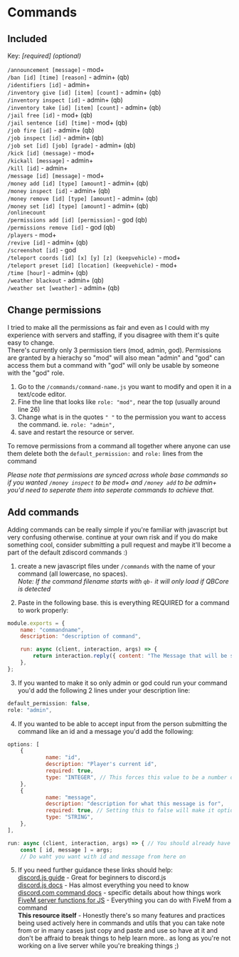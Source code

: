 # Commands

## Included
Key: *[required] (optional)*

`/announcement [message]` - mod+<br>
`/ban [id] [time] [reason]` - admin+ (qb)<br>
`/identifiers [id]` - admin+<br>
`/inventory give [id] [item] [count]` - admin+ (qb)<br>
`/inventory inspect [id]` - admin+ (qb)<br>
`/inventory take [id] [item] [count]` - admin+ (qb)<br>
`/jail free [id]` - mod+ (qb)<br>
`/jail sentence [id] [time]` - mod+ (qb)<br>
`/job fire [id]` - admin+ (qb)<br>
`/job inspect [id]` - admin+ (qb)<br>
`/job set [id] [job] [grade]` - admin+ (qb)<br>
`/kick [id] (message)` - mod+<br>
`/kickall [message]` - admin+<br>
`/kill [id]` - admin+<br>
`/message [id] [message]` - mod+<br>
`/money add [id] [type] [amount]` - admin+ (qb)<br>
`/money inspect [id]` - admin+ (qb)<br>
`/money remove [id] [type] [amount]` - admin+ (qb)<br>
`/money set [id] [type] [amount]` - admin+ (qb)<br>
`/onlinecount`<br>
`/permissions add [id] [permission]` - god (qb)<br>
`/permissions remove [id]` - god (qb)<br>
`/players` - mod+<br>
`/revive [id]` - admin+ (qb)<br>
`/screenshot [id]` - god<br>
`/teleport coords [id] [x] [y] [z] (keepvehicle)` - mod+<br>
`/teleport preset [id] [location] (keepvehicle)` - mod+<br>
`/time [hour]` - admin+ (qb)<br>
`/weather blackout` - admin+ (qb)<br>
`/weather set [weather]` - admin+ (qb)<br>

## Change permissions

I tried to make all the permissions as fair and even as I could with my experience with servers and staffing, if you disagree with them it's quite easy to change.<br>
There's currently only 3 permission tiers (mod, admin, god). Permissions are granted by a hierachy so "mod" will also mean "admin" and "god" can access them but a command with "god" will only be usable by someone with the "god" role.

1. Go to the `/commands/command-name.js` you want to modify and open it in a text/code editor.
2. Fine the line that looks like `role: "mod",` near the top (usually around line 26)
3. Change what is in the quotes `" "` to the permission you want to access the command. ie. `role: "admin",`
4. save and restart the resource or server.

To remove permissions from a command all together where anyone can use them delete both the `default_permission:` and `role:` lines from the command

*Please note that permissions are synced across whole base commands so if you wanted `/money inspect` to be mod+ and `/money add` to be admin+ you'd need to seperate them into seperate commands to achieve that.*

## Add commands

Adding commands can be really simple if you're familiar with javascript but very confusing otherwise. continue at your own risk and if you do make something cool, consider submitting a pull request and maybe it'll become a part of the default zdiscord commands :)

1. create a new javascript files under `/commands` with the name of your command (all lowercase, no spaces).<br>
*Note: If the command filename starts with `qb-` it will only load if QBCore is detected*

2. Paste in the following base. this is everything REQUIRED for a command to work properly:

```js
module.exports = {
    name: "commandname",
    description: "description of command",

    run: async (client, interaction, args) => {
        return interaction.reply({ content: "The Message that will be sent to back when the command is run" });
    },
};
```
3. If you wanted to make it so only admin or god could run your command you'd add the following 2 lines under your description line:

```js
default_permission: false,
role: "admin",
```

4. If you wanted to be able to accept input from the person submitting the command like an id and a message you'd add the following:

```js
options: [
    {
            name: "id",
            description: "Player's current id",
            required: true,
            type: "INTEGER", // This forces this value to be a number only
    },
    {
            name: "message",
            description: "description for what this message is for",
            required: true, // Setting this to false will make it optional
            type: "STRING",
    },
],

run: async (client, interaction, args) => { // You should already have this from the first part
    const [ id, message ] = args;
    // Do waht you want with id and message from here on
```

5. If you need further guidance these links should help:<br>
[discord.js guide](https://discordjs.guide/#before-you-begin) - Great for beginners to discord.js<br>
[discord.js docs](https://discord.js.org/#/docs/main/stable/general/welcome) - Has almost everything you need to know<br>
[discord.com command docs](https://discord.com/developers/docs/interactions/application-commands) - specific details about how things work<br>
[FiveM server functions for JS](https://docs.fivem.net/docs/scripting-reference/runtimes/javascript/server-functions/) - Everything you can do with FiveM from a command<br>
**This resource itself** - Honestly there's so many features and practices being used actively here in commands and utils that you can take note from or in many cases just copy and paste and use so have at it and don't be affraid to break things to help learn more.. as long as you're not working on a live server while you're breaking things ;)
